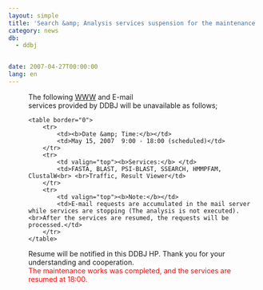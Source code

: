 ```yaml
---
layout: simple
title: 'Search &amp; Analysis services suspension for the maintenance '
category: news
db:
  - ddbj


date: 2007-04-27T00:00:00
lang: en
---
```


<html>
<dd>The following <a href="/searches-e.html">WWW</a> and E-mail<br>services provided by DDBJ will be unavailable as follows;
<dd>

    <table border="0">
        <tr>
            <td><b>Date &amp; Time:</b></td>
            <td>May 15, 2007  9:00 - 18:00 (scheduled)</td>
        </tr>
        <tr>
            <td valign="top"><b>Services:</b> </td>
            <td>FASTA, BLAST, PSI-BLAST, SSEARCH, HMMPFAM, ClustalW<br> <br>Traffic, Result Viewer</td>
        </tr>
        <tr>
            <td valign="top"><b>Note:</b></td>
            <td>E-mail requests are accumulated in the mail server while services are stopping (The analysis is not executed). <br>After the services are resumed, the requests will be processed.</td>
        </tr>
    </table>
<dd>Resume will be notified in this DDBJ HP. Thank you for your understanding and cooperation.
<dd>
    <font color="#ff0000">The maintenance works was completed, and the services are resumed at 18:00.</font>
</dd>
</dd>
</dd>
</dd>
</html>
